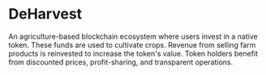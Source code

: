 # DeHarvest
An agriculture-based blockchain ecosystem where users invest in a native token. These funds are used to cultivate crops. Revenue from selling farm products is reinvested to increase the token's value. Token holders benefit from discounted prices, profit-sharing, and transparent operations.
